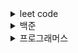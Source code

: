 
<details>
<summary>leet code</summary>
<div markdown="1">
  * Happy Number https://leetcode.com/problems/happy-number/
  * Remove Duplicates from Sorted Array https://leetcode.com/problems/remove-duplicates-from-sorted-array/
  * Reverse Integer https://leetcode.com/problems/reverse-integer/
  * Single Number https://leetcode.com/problems/single-number/
  * Two Sum https://leetcode.com/problems/two-sum/
</div>
</details>
<details>
<summary>백준</summary>
<div markdown="1">
  * 수 정렬하기 3 https://www.acmicpc.net/problem/10989
  * 트리 순회 https://www.acmicpc.net/problem/1991
</div>
</details>
<details>
<summary>프로그래머스</summary>
<div markdown="1">
  * 2016년 https://programmers.co.kr/learn/courses/30/lessons/12901
  * K번째 수 https://programmers.co.kr/learn/courses/30/lessons/42748
  * 가운데 글자 가져오기 https://programmers.co.kr/learn/courses/30/lessons/12903
  * 가장 큰 수 https://programmers.co.kr/learn/courses/30/lessons/42746
  * 모의고사 https://programmers.co.kr/learn/courses/30/lessons/42840
  * 문자열 압축 https://programmers.co.kr/learn/courses/30/lessons/60057?language=swift
  * 완주하지 못한 선수 https://programmers.co.kr/learn/courses/30/lessons/42576?language=java
  * 위장 https://programmers.co.kr/learn/courses/30/lessons/42578?language=swift
  * 체육복 https://programmers.co.kr/learn/courses/30/lessons/42862#
</div>
</details>





